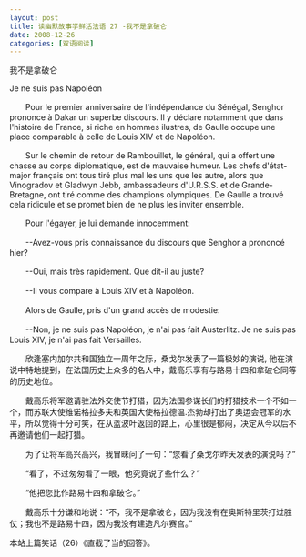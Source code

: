 ```yaml
---
layout: post
title: 读幽默故事学鲜活法语 27 -我不是拿破仑
date: 2008-12-26
categories: [双语阅读]  
---
```


我不是拿破仑

Je ne suis pas Napoléon

　　Pour le premier anniversaire de l'indépendance du Sénégal, Senghor prononce à Dakar un superbe discours. Il y déclare notamment que dans l'histoire de France, si riche en hommes ilustres, de Gaulle occupe une place comparable à celle de Louis XIV et de Napoléon.

　　Sur le chemin de retour de Rambouillet, le général, qui a offert une chasse au corps diplomatique, est de mauvaise humeur. Les chefs d'état-major français ont tous tiré plus mal les uns que les autre, alors que Vinogradov et Gladwyn Jebb, ambassadeurs d'U.R.S.S. et de Grande-Bretagne, ont tiré comme des champions olympiques. De Gaulle a trouvé cela ridicule et se promet bien de ne plus les inviter ensemble.

　　Pour l'égayer, je lui demande innocemment:

　　--Avez-vous pris connaissance du discours que Senghor a prononcé hier?

　　--Oui, mais très rapidement. Que dit-il au juste?

　　--Il vous compare à Louis XIV et à Napoléon.

　　Alors de Gaulle, pris d'un grand accès de modestie:

　　--Non, je ne suis pas Napoléon, je n'ai pas fait Austerlitz. Je ne suis pas Louis XIV, je n'ai pas fait Versailles.



　　欣逢塞内加尔共和国独立一周年之际，桑戈尔发表了一篇极妙的演说, 他在演说中特地提到，在法国历史上众多的名人中，戴高乐享有与路易十四和拿破仑同等的历史地位。

　　戴高乐将军邀请驻法外交使节打猎，因为法国参谋长们的打猎技术一个不如一个，而苏联大使维诺格拉多夫和英国大使格拉德温.杰勃却打出了奥运会冠军的水平，所以觉得十分可笑，在从蓝波叶返回的路上，心里很是郁闷，决定从今以后不再邀请他们一起打猎。

　　为了让将军高兴高兴，我冒昧问了一句：“您看了桑戈尔昨天发表的演说吗？”

　　“看了，不过匆匆看了一眼，他究竟说了些什么？”

　　“他把您比作路易十四和拿破仑。”

　　戴高乐十分谦和地说：“不，我不是拿破仑，因为我没有在奥斯特里茨打过胜仗；我也不是路易十四，因为我没有建造凡尔赛宫。”

本站上篇笑话（26）《直截了当的回答》。
